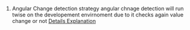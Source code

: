 1. Angular Change detection strategy angular chnage detection will run twise on the developement envirnoment due to it checks again value change or not [Details Explanation](https://github.com/JCoder26/Angular/blob/main/ChangeDetection/Change_Detection.md)
